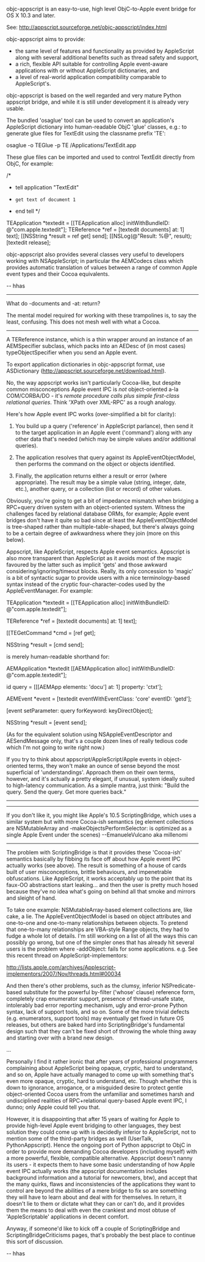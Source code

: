 objc-appscript is an easy-to-use, high level ObjC-to-Apple event bridge for OS X 10.3 and later. 

See: http://appscript.sourceforge.net/objc-appscript/index.html

objc-appscript aims to provide:


* the same level of features and functionality as provided by AppleScript along with several additional benefits such as thread safety and support,
* a rich, flexible API suitable for controlling Apple event-aware applications with or without AppleScript dictionaries, and
* a level of real-world application compatibility comparable to AppleScript's.


objc-appscript is based on the well regarded and very mature Python appscript bridge, and while it is still under development it is already very usable.

The bundled 'osaglue' tool can be used to convert an application's AppleScript dictionary into human-readable ObjC 'glue' classes, e.g.: to generate glue files for TextEdit using the classname prefix 'TE':

     
osaglue -o TEGlue -p TE /Applications/TextEdit.app
 

These glue files can be imported and used to control TextEdit directly from ObjC, for example:

     
/*
 * tell application "TextEdit"
 *     get text of document 1
 * end tell
 */

TEApplication *textedit = [[TEApplication alloc]  initWithBundleID: @"com.apple.textedit"];
TEReference *ref        = [textedit documents] at: 1] text];
[[NSString *result        = ref get] send];
[[NSLog(@"Result: %@", result);
[textedit release];


objc-appscript also provides several classes very useful to developers working with NSAppleScript; in particular the AEMCodecs class which provides automatic translation of values between a range of common Apple event types and their Cocoa equivalents.

-- hhas

----

What do -documents and -at: return?  

The mental model required for working with these trampolines is, to say the least, confusing.  This does not mesh well with what a Cocoa.

----
A TEReference instance, which is a thin wrapper around an instance of an AEMSpecifier subclass, which packs into an AEDesc of (in most cases) typeObjectSpecifier when you send an Apple event. 

To export application dictionaries in objc-appscript format, use ASDictionary (http://appscript.sourceforge.net/download.html).

No, the way appscript works isn't particularly Cocoa-like, but despite common misconceptions Apple event IPC is *not* object-oriented a-la COM/CORBA/DO - it's *remote procedure calls plus simple first-class relational queries*. Think 'XPath over XML-RPC' as a rough analogy.

Here's how Apple event IPC works (over-simplified a bit for clarity):

1. You build up a query ('reference' in AppleScript parlance), then send it to the target application in an Apple event ('command') along with any other data that's needed (which may be simple values and/or additional queries). 

2. The application resolves that query against its AppleEventObjectModel, then performs the command on the object or objects identified.

3. Finally, the application returns either a result or error (where appropriate). The result may be a simple value (string, integer, date, etc.), another query, or a collection (list or record) of other values.

Obviously, you're going to get a bit of impedance mismatch when bridging a RPC+query driven system with an object-oriented system. Witness the challenges faced by relational database ORMs, for example; Apple event bridges don't have it quite so bad since at least the AppleEventObjectModel is tree-shaped rather than multiple-table-shaped, but there's always going to be a certain degree of awkwardness where they join (more on this below).

Appscript, like AppleScript, respects Apple event semantics. Appscript is also more transparent than AppleScript as it avoids most of the magic favoured by the latter such as implicit 'gets' and those awkward considering/ignoring/timeout blocks. Really, its only concession to 'magic' is a bit of syntactic sugar to provide users with a nice terminology-based syntax instead of the cryptic four-character-codes used by the AppleEventManager. For example:

    
TEApplication *textedit = [[TEApplication alloc] initWithBundleID: @"com.apple.textedit"];

TEReference *ref = [textedit documents] at: 1] text];

[[TEGetCommand *cmd = [ref get];

NSString *result = [cmd send];


is merely human-readable shorthand for:

    
AEMApplication *textedit [[AEMApplication alloc] initWithBundleID: @"com.apple.textedit"];

id query = [[[AEMApp elements: 'docu'] at: 1] property: 'ctxt'];

AEMEvent *event = [textedit eventWithEventClass: 'core' eventID: 'getd'];

[event setParameter: query forKeyword: keyDirectObject];

NSString *result = [event send];


(As for the equivalent solution using NSAppleEventDescriptor and AESendMessage only, that's a couple dozen lines of really tedious code which I'm not going to write right now.)

If you try to think about appscript/AppleScript/Apple events in object-oriented terms, they won't make an ounce of sense beyond the most superficial of 'understandings'. Approach them on their own terms, however, and it's actually a pretty elegant, if unusual, system ideally suited to high-latency communication. As a simple mantra, just think: "Build the query. Send the query. Get more queries back."

----

----

If you don't like it, you might like Apple's 10.5 ScriptingBridge, which uses a similar system but with more Cocoa-ish semantics (eg element collections are NSMutableArray and -makeObjectsPerformSelector: is optimized as a single Apple Event under the scenes) --EmanueleVulcano aka millenomi

----

The problem with ScriptingBridge is that it provides these 'Cocoa-ish' semantics basically by fibbing its face off about how Apple event IPC actually works (see above). The result is something of a house of cards built of user misconceptions, brittle behaviours, and impenetrable obfuscations. Like AppleScript, it works acceptably up to the point that its faux-OO abstractions start leaking... and then the user is pretty much hosed because they've no idea what's going on behind all that smoke and mirrors and sleight of hand.

To take one example: NSMutableArray-based element collections are, like cake, a lie. The AppleEventObjectModel is based on object attributes and one-to-one and one-to-many relationships between objects. To pretend that one-to-many relationships are VBA-style Range objects, they had to fudge a whole lot of details. I'm still working on a list of all the ways this can possibly go wrong, but one of the simpler ones that has already hit several users is the problem where -addObject: fails for some applications. e.g. See this recent thread on AppleScript-implementors:

http://lists.apple.com/archives/Applescript-implementors/2007/Nov/threads.html#00034

And then there's other problems, such as the clumsy, inferior NSPredicate-based substitute for the powerful by-filter ('whose' clause) reference form, completely crap enumerator support, presence of thread-unsafe state, intolerably bad error reporting mechanism, ugly and error-prone Python syntax, lack of support tools, and so on. Some of the more trivial defects (e.g. enumerators, support tools) may eventually get fixed in future OS releases, but others are baked hard into ScriptingBridge's fundamental design such that they can't be fixed short of throwing the whole thing away and starting over with a brand new design.

...

Personally I find it rather ironic that after years of professional programmers complaining about AppleScript being opaque, cryptic, hard to understand, and so on, Apple have actually managed to come up with something that's even more opaque, cryptic, hard to understand, etc. Though whether this is down to ignorance, arrogance, or a misguided desire to protect gentle object-oriented Cocoa users from the unfamiliar and sometimes harsh and undisciplined realities of RPC+relational query-based Apple event IPC, I dunno; only Apple could tell you that.

However, it is disappointing that after 15 years of waiting for Apple to provide high-level Apple event bridging to other languages, they best solution they could come up with is decidedly inferior to AppleScript, not to mention some of the third-party bridges as well (UserTalk, PythonAppscript). Hence the ongoing port of Python appscript to ObjC in order to provide more demanding Cocoa developers (including myself) with a more powerful, flexible, compatible alternative. Appscript doesn't nanny its users - it expects them to have some basic understanding of how Apple event IPC actually works (the appscript documentation includes background information and a tutorial for newcomers, btw), and accept that the many quirks, flaws and inconsistencies of the applications they want to control are beyond the abilities of a mere bridge to fix so are something they will have to learn about and deal with for themselves. In return, it doesn't lie to them or dictate what they can or can't do, and it provides them the means to deal with even the crankiest and most obtuse of 'AppleScriptable' applications in decent comfort.

Anyway, if someone'd like to kick off a couple of ScriptingBridge and ScriptingBridgeCriticisms pages, that's probably the best place to continue this sort of discussion.

-- hhas
